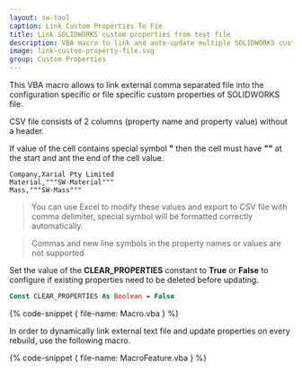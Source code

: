 ```yaml
---
layout: sw-tool
caption: Link Custom Properties To Fie
title: Link SOLIDWORKS custom properties from text file
description: VBA macro to link and auto-update multiple SOLIDWORKS custom properties from the external CSV/Text file into configuration or file
image: link-custom-property-file.svg
group: Custom Properties
---
```

This VBA macro allows to link external comma separated file into the configuration specific or file specific custom properties of SOLIDWORKS file.

CSV file consists of 2 columns (property name and property value) without a header.

If value of the cell contains special symbol **"** then the cell must have **""** at the start and ant the end of the cell value.

~~~
Company,Xarial Pty Limited
Material,"""SW-Material"""
Mass,"""SW-Mass"""
~~~

> You can use Excel to modify these values and export to CSV file with comma delimiter, special symbol will be formatted correctly automatically.

> Commas and new line symbols in the property names or values are not supported

Set the value of the **CLEAR_PROPERTIES** constant to **True** or **False** to configure if existing properties need to be deleted before updating.

~~~ vb
Const CLEAR_PROPERTIES As Boolean = False
~~~

{% code-snippet { file-name: Macro.vba } %}

In order to dynamically link external text file and update properties on every rebuild, use the following macro.

{% code-snippet { file-name: MacroFeature.vba } %}